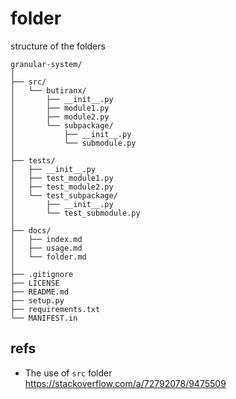 # folder
structure of the folders

```
granular-system/
│
├── src/
│   └── butiranx/
│       ├── __init__.py
│       ├── module1.py
│       ├── module2.py
│       └── subpackage/
│           ├── __init__.py
│           └── submodule.py
│
├── tests/
│   ├── __init__.py
│   ├── test_module1.py
│   ├── test_module2.py
│   └── test_subpackage/
│       ├── __init__.py
│       └── test_submodule.py
│
├── docs/
│   ├── index.md
│   ├── usage.md
│   └── folder.md
│
├── .gitignore
├── LICENSE
├── README.md
├── setup.py
├── requirements.txt
└── MANIFEST.in
```


## refs
+ The use of `src` folder \
https://stackoverflow.com/a/72792078/9475509
